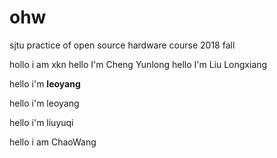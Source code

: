 # ohw
sjtu practice of open source hardware course 2018 fall

hollo i am xkn
hello I'm Cheng Yunlong
hello I'm Liu Longxiang

hello i'm **leoyang**

hello i'm leoyang

hello i'm liuyuqi

hello i am ChaoWang

